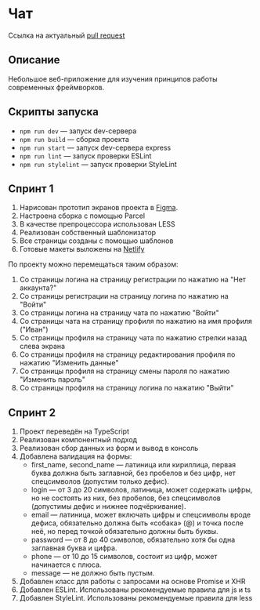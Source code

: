 # Чат

Ссылка на актуальный [pull request](https://github.com/Simaleon/middle.messenger.praktikum.yandex/pull/3)

## Описание

Небольшое веб-приложение для изучения принципов работы современных фреймворков.

## Скрипты запуска

- `npm run dev` — запуск dev-сервера
- `npm run build` — сборка проекта
- `npm run start` — запуск dev-сервера express
- `npm run lint` — запуск проверки ESLint
- `npm run stylelint` — запуск проверки StyleLint

## Спринт 1

1. Нарисован прототип экранов проекта в [Figma](https://www.figma.com/file/HJoESXd9X0SsweylgvoekW/Yandex-Precticum-chat-template?node-id=1%3A616).
2. Настроена сборка с помощью Parcel
3. В качестве препроцессора использован LESS
4. Реализован собственный шаблонизатор
5. Все страницы созданы с помощью шаблонов
6. Готовые макеты выложены на [Netlify](https://incredible-eclair-9c40a6.netlify.app/)

По проекту можно перемещаться таким образом:
1. Со страницы логина на страницу регистрации по нажатию на "Нет аккаунта?"
2. Со страницы регистрации на страницу логина по нажатию на "Войти"
3. Со страницы логина на страницу чата по нажатию "Войти"
4. Со страницы чата на страницу профиля по нажатию на имя профиля ("Иван")
5. Со страницы профиля на страницу чата по нажатию стрелки назад слева экрана
6. Со страницы профиля на страницу редактирования профиля по нажатию "Изменить данные"
7. Со страницы профиля на страницу смены пароля по нажатию "Изменить пароль"
8. Со страницы профиля на страницу логина по нажатию "Выйти"

## Спринт 2
1. Проект переведён на TypeScript
2. Реализован компонентный подход
3. Реализован сбор данных из форм и вывод в консоль
4. Добавлена валидация на формы:
    * first_name, second_name — латиница или кириллица, первая буква должна быть заглавной, без пробелов и без цифр, нет спецсимволов (допустим только дефис).
    * login — от 3 до 20 символов, латиница, может содержать цифры, но не состоять из них, без пробелов, без спецсимволов (допустимы дефис и нижнее подчёркивание).
    * email — латиница, может включать цифры и спецсимволы вроде дефиса, обязательно должна быть «собака» (@) и точка после неё, но перед точкой обязательно должны быть буквы.
    * password — от 8 до 40 символов, обязательно хотя бы одна заглавная буква и цифра.
    * phone — от 10 до 15 символов, состоит из цифр, может начинается с плюса.
    * message — не должно быть пустым.
5. Добавлен класс для работы с запросами на основе Promise и XHR
6. Добавлен ESLint. Использованы рекомендуемые правила для js и ts
6. Добавлен StyleLint. Использованы рекомендуемые правила для less
